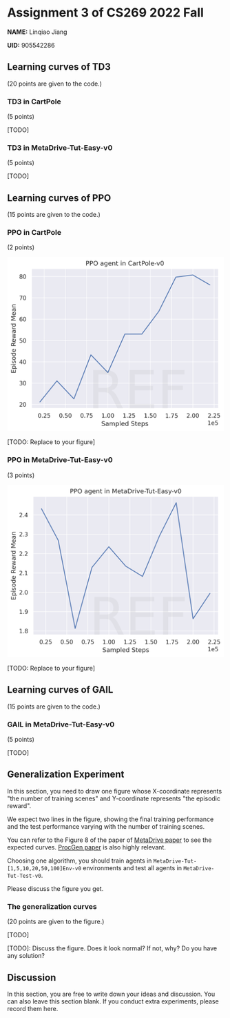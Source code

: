 # Assignment 3 of CS269 2022 Fall

**NAME:** Linqiao Jiang

**UID:** 905542286


## Learning curves of TD3

(20 points are given to the code.)

### TD3 in CartPole

(5 points)

[TODO]


### TD3 in MetaDrive-Tut-Easy-v0

(5 points)

[TODO]



## Learning curves of PPO

(15 points are given to the code.)

### PPO in CartPole

(2 points)

![](cartpole-ppo.png)

[TODO: Replace to your figure]



### PPO in MetaDrive-Tut-Easy-v0

(3 points)

![](metadrive-easy-ppo.png)

[TODO: Replace to your figure]


## Learning curves of GAIL

(15 points are given to the code.)

### GAIL in MetaDrive-Tut-Easy-v0

(5 points)

[TODO]




## Generalization Experiment

In this section, you need to draw one figure
whose X-coordinate represents "the number of training scenes" and 
Y-coordinate represents "the episodic reward".

We expect two lines in the figure, showing the final training performance and 
the test performance varying with the number of training scenes. 

You can refer to the Figure 8 of the paper of  [MetaDrive paper](https://arxiv.org/pdf/2109.12674.pdf) 
to see the expected curves. [ProcGen paper](http://proceedings.mlr.press/v97/cobbe19a/cobbe19a.pdf) is also highly relevant.


Choosing one algorithm, you should train agents in `MetaDrive-Tut-[1,5,10,20,50,100]Env-v0` environments and test all agents in `MetaDrive-Tut-Test-v0`.

Please discuss the figure you get.


### The generalization curves

(20 points are given to the figure.)

[TODO]


[TODO]: Discuss the figure. Does it look normal? If not, why? Do you have any solution?




## Discussion

In this section, you are free to write down your ideas and discussion. 
You can also leave this section blank.
If you conduct extra experiments, please record them here.




